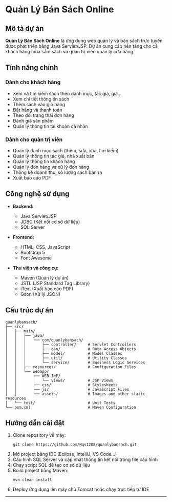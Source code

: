 ﻿# Quản Lý Bán Sách Online

## Mô tả dự án

**Quản Lý Bán Sách Online** là ứng dụng web quản lý và bán sách trực tuyến được phát triển bằng Java Servlet/JSP. Dự án cung cấp nền tảng cho cả khách hàng mua sắm sách và quản trị viên quản lý cửa hàng.

## Tính năng chính

### Dành cho khách hàng
- Xem và tìm kiếm sách theo danh mục, tác giả, giá...
- Xem chi tiết thông tin sách
- Thêm sách vào giỏ hàng
- Đặt hàng và thanh toán
- Theo dõi trạng thái đơn hàng
- Đánh giá sản phẩm
- Quản lý thông tin tài khoản cá nhân

### Dành cho quản trị viên
- Quản lý danh mục sách (thêm, sửa, xóa, tìm kiếm)
- Quản lý thông tin tác giả, nhà xuất bản
- Quản lý thông tin khách hàng
- Quản lý đơn hàng và xử lý đơn hàng
- Thống kê doanh thu, số lượng sách bán ra
- Xuất báo cáo PDF

## Công nghệ sử dụng

- **Backend:**
  - Java Servlet/JSP
  - JDBC (Kết nối cơ sở dữ liệu)
  - SQL Server

- **Frontend:**
  - HTML, CSS, JavaScript
  - Bootstrap 5
  - Font Awesome

- **Thư viện và công cụ:**
  - Maven (Quản lý dự án)
  - JSTL (JSP Standard Tag Library)
  - iText (Xuất báo cáo PDF)
  - Gson (Xử lý JSON)

## Cấu trúc dự án

```
quanlybansach/
├── src/
│   ├── main/
│   │   ├── java/
│   │   │   └── com/quanlybansach/
│   │   │       ├── controller/     # Servlet Controllers
│   │   │       ├── dao/            # Data Access Objects
│   │   │       ├── model/          # Model Classes
│   │   │       ├── util/           # Utility Classes
│   │   │       └── service/        # Business Logic Services
│   │   ├── resources/              # Configuration Files
│   │   └── webapp/
│   │       ├── WEB-INF/
│   │       │   └── views/          # JSP Views
│   │       ├── css/                # Stylesheets
│   │       ├── js/                 # JavaScript Files
│   │       └── assets/             # Images and other static resources
│   └── test/                       # Unit Tests
└── pom.xml                         # Maven Configuration
```

## Hướng dẫn cài đặt

1. Clone repository về máy:
   ```
   git clone https://github.com/Nqv1208/quanlybansach.git
   ```
2. Mở project bằng IDE (Eclipse, IntelliJ, VS Code...)
3. Cấu hình SQL Server và cập nhật thông tin kết nối trong file cấu hình
4. Chạy script SQL để tạo cơ sở dữ liệu
5. Build project bằng Maven:
   ```
   mvn clean install
   ```
6. Deploy ứng dụng lên máy chủ Tomcat hoặc chạy trực tiếp từ IDE

---
